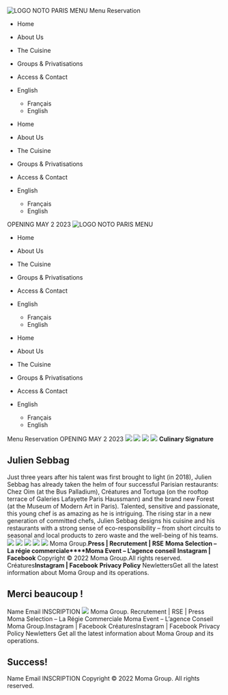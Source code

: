 ![LOGO NOTO PARIS MENU](https://creatures-paris.com/wp-content/uploads/2022/04/LOGO-CREATURES-1.png)
Menu
Reservation
  * Home
  * About Us
  * The Cuisine
  * Groups & Privatisations
  * Access & Contact
  * English
    * Français
    * English


  * Home
  * About Us
  * The Cuisine
  * Groups & Privatisations
  * Access & Contact
  * English
    * Français
    * English


OPENING MAY 2 2023
![LOGO NOTO PARIS MENU](https://creatures-paris.com/wp-content/uploads/2022/04/LOGO-CREATURES-1.png)
  * Home
  * About Us
  * The Cuisine
  * Groups & Privatisations
  * Access & Contact
  * English
    * Français
    * English


  * Home
  * About Us
  * The Cuisine
  * Groups & Privatisations
  * Access & Contact
  * English
    * Français
    * English


Menu
Reservation
OPENING MAY 2 2023
![](https://creatures-paris.com/wp-content/uploads/2022/04/Creatures-Paris-12.png)
![](https://creatures-paris.com/wp-content/uploads/2022/04/Logo-Creatures-noire.png)
![](https://creatures-paris.com/wp-content/uploads/2022/04/Creatures-Paris-mobile-12.png)
![](https://creatures-paris.com/wp-content/uploads/2022/04/Logo-Creatures-noire.png)
**Culinary Signature**
## Julien Sebbag
Just three years after his talent was first brought to light (in 2018), Julien Sebbag has already taken the helm of four successful Parisian restaurants: Chez Oim (at the Bus Palladium), Créatures and Tortuga (on the rooftop terrace of Galeries Lafayette Paris Haussmann) and the brand new Forest (at the Museum of Modern Art in Paris).
Talented, sensitive and passionate, this young chef is as amazing as he is intriguing. The rising star in a new generation of committed chefs, Julien Sebbag designs his cuisine and his restaurants with a strong sense of eco-responsibility – from short circuits to seasonal and local products to zero waste and the well-being of his teams.
![](https://creatures-paris.com/wp-content/uploads/2022/04/Creatures-Paris-13.png)
![](https://creatures-paris.com/wp-content/uploads/2022/04/Creatures-Paris-14.png)
![](https://creatures-paris.com/wp-content/uploads/2022/04/Creatures-Paris-16.png)
![](https://creatures-paris.com/wp-content/uploads/2022/04/Creatures-Paris-15.png)
![](https://creatures-paris.com/wp-content/uploads/2022/04/Creatures-Paris-mobile-13.png)
Moma Group.**Press | Recrutement | RSE**
**Moma Selection – La régie commerciale****Moma Event – L’agence conseil**
**Instagram | Facebook**
Copyright © 2022 Moma Group.All rights reserved.
Créatures**Instagram | Facebook**
**Privacy Policy**
NewlettersGet all the latest information about Moma Group and its operations.
## Merci beaucoup !
Name
Email
INSCRIPTION
![](https://creatures-paris.com/wp-content/uploads/2022/04/Moma-Logo-Blanc.png)
Moma Group.
Recrutement | RSE | Press
Moma Selection – La Régie Commerciale Moma Event – L’agence Conseil
Moma Group.Instagram | Facebook
CréaturesInstagram | Facebook
Privacy Policy
Newletters
Get all the latest information about Moma Group and its operations.
## Success!
Name
Email
INSCRIPTION
Copyright © 2022 Moma Group. All rights reserved.
